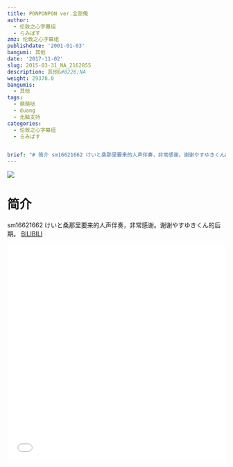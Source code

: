```yaml
---
title: PONPONPON ver.全部俺
author:
  - 伦敦之心字幕组
  - らみぱす
zmz: 伦敦之心字幕组
publishdate: '2001-01-03'
bangumi: 其他
date: '2017-11-02'
slug: 2015-03-31_NA_2162855
description: 其他&#8226;NA
weight: 29378.0
bangumis:
  - 其他
tags:
  - 萌萌哒
  - duang
  - 无脑支持
categories:
  - 伦敦之心字幕组
  - らみぱす


brief: "# 简介 sm16621662 けいと桑那里要来的人声伴奏，非常感谢。谢谢やすゆきくん的后期。"
---
```

![](https://i.imgur.com/lQLkhIK.png)
# 简介  
sm16621662 けいと桑那里要来的人声伴奏，非常感谢。谢谢やすゆきくん的后期。
  [BILIBILI](https://www.bilibili.com/video/av2162855/)

<div class="vcontainer">  <iframe class='video' src="//www.bilibili.com/blackboard/player.html?aid=2162855" width="100%" height="500" frameborder="0" allowfullscreen="allowfullscreen"></iframe></div>
